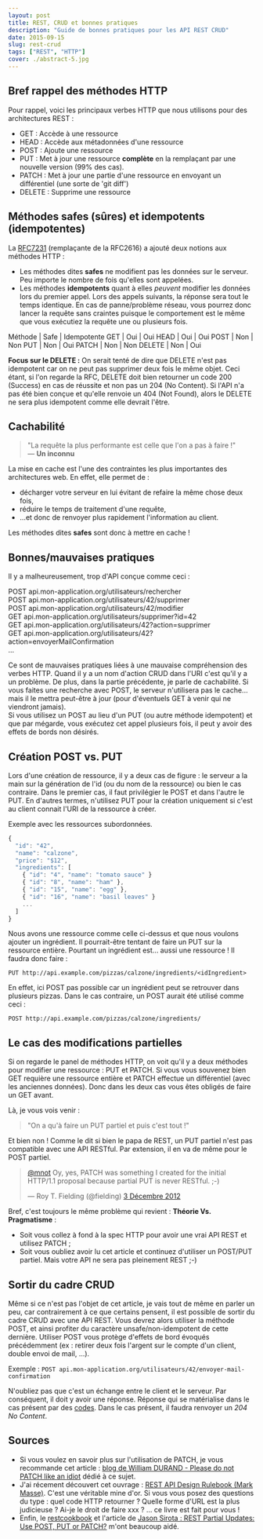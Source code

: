 ```yaml
---
layout: post
title: REST, CRUD et bonnes pratiques
description: "Guide de bonnes pratiques pour les API REST CRUD"
date: 2015-09-15
slug: rest-crud
tags: ["REST", "HTTP"]
cover: ./abstract-5.jpg
---
```


## Bref rappel des méthodes HTTP

Pour rappel, voici les principaux verbes HTTP que nous utilisons pour des architectures REST :

* GET : Accède à une ressource
* HEAD : Accède aux métadonnées d'une ressource
* POST : Ajoute une ressource
* PUT : Met à jour une ressource **complète** en la remplaçant par une nouvelle version (99% des cas).
* PATCH : Met à jour une partie d'une ressource en envoyant un différentiel (une sorte de 'git diff')
* DELETE : Supprime une ressource

## Méthodes safes (sûres) et idempotents (idempotentes)

La [RFC7231](http://tools.ietf.org/html/rfc7231#section-4.2) (remplaçante de la RFC2616) a ajouté deux notions aux méthodes HTTP :

* Les méthodes dites **safes** ne modifient pas les données sur le serveur. Peu importe le nombre de fois qu'elles sont appelées.
* Les méthodes **idempotents** quant à elles *peuvent* modifier les données lors du premier appel. Lors des appels suivants, la réponse sera tout le temps identique. En cas de panne/problème réseau, vous pourrez donc lancer la requête sans craintes puisque le comportement est le même que vous exécutiez la requête une ou plusieurs fois.

Méthode | Safe | Idempotente
GET     | Oui  | Oui
HEAD    | Oui  | Oui
POST    | Non  | Non
PUT     | Non  | Oui
PATCH   | Non  | Non
DELETE  | Non  | Oui

**Focus sur le DELETE :** On serait tenté de dire que DELETE n'est pas idempotent car on ne peut pas supprimer deux fois le même objet. Ceci étant, si l'on regarde la RFC, DELETE doit bien retourner un code 200 (Success) en cas de réussite et non pas un 204 (No Content). Si l'API n'a pas été bien conçue et qu'elle renvoie un 404 (Not Found), alors le DELETE ne sera plus idempotent comme elle devrait l'être.


## Cachabilité

> "La requête la plus performante est celle que l'on a pas à faire !"  
— **Un inconnu**

La mise en cache est l'une des contraintes les plus importantes des architectures web. En effet, elle permet de :

* décharger votre serveur en lui évitant de refaire la même chose deux fois,
* réduire le temps de traitement d'une requête,
* ...et donc de renvoyer plus rapidement l'information au client.

Les méthodes dites **safes** sont donc à mettre en cache !


## Bonnes/mauvaises pratiques

Il y a malheureusement, trop d'API conçue comme ceci :

POST api.mon-application.org/utilisateurs/rechercher  
POST api.mon-application.org/utilisateurs/42/supprimer  
POST api.mon-application.org/utilisateurs/42/modifier  
GET api.mon-application.org/utilisateurs/supprimer?id=42  
GET api.mon-application.org/utilisateurs/42?action=supprimer  
GET api.mon-application.org/utilisateurs/42?action=envoyerMailConfirmation  
...  

Ce sont de mauvaises pratiques liées à une mauvaise compréhension des verbes HTTP. Quand il y a un nom d'action CRUD dans l'URI c'est qu'il y a un problème.
De plus, dans la partie précédente, je parle de cachabilité. Si vous faites une recherche avec POST, le serveur n'utilisera pas le cache... mais il le mettra peut-être à jour (pour d'éventuels GET à venir qui ne viendront jamais).  
Si vous utilisez un POST au lieu d'un PUT (ou autre méthode idempotent) et que par mégarde, vous exécutez cet appel plusieurs fois, il peut y avoir des effets de bords non désirés.  

## Création POST vs. PUT

Lors d'une création de ressource, il y a deux cas de figure : le serveur a la main sur la génération de l'id (ou du nom de la ressource) ou bien le cas contraire. Dans le premier cas, il faut privilégier le POST et dans l'autre le PUT. En d'autres termes, n'utilisez PUT pour la création uniquement si c'est au client connait l'URI de la ressource à créer.

Exemple avec les ressources subordonnées.

```js
{
  "id": "42",
  "name": "calzone",
  "price": "$12",
  "ingredients": [
    { "id": "4", "name": "tomato sauce" }
    { "id": "8", "name": "ham" },
    { "id": "15", "name": "egg" },
    { "id": "16", "name": "basil leaves" }
    ...
  ]
}
```

Nous avons une ressource comme celle ci-dessus et que nous voulons ajouter un ingrédient. Il pourrait-être tentant de faire un PUT sur la ressource entière.
Pourtant un ingrédient est... aussi une ressource ! Il faudra donc faire :

```
PUT http://api.example.com/pizzas/calzone/ingredients/<idIngredient>
```  

En effet, ici POST pas possible car un ingrédient peut se retrouver dans plusieurs pizzas. Dans le cas contraire, un POST aurait été utilisé comme ceci :

```
POST http://api.example.com/pizzas/calzone/ingredients/
```

## Le cas des modifications partielles

Si on regarde le panel de méthodes HTTP, on voit qu'il y a deux méthodes pour modifier une ressource : PUT et PATCH. Si vous vous souvenez bien GET requière une ressource entière et PATCH effectue un différentiel (avec les anciennes données). Donc dans les deux cas vous êtes obligés de faire un GET avant.

Là, je vous vois venir :

> "On a qu'à faire un PUT partiel et puis c'est tout !"

Et bien non ! Comme le dit si bien le papa de REST, un PUT partiel n'est pas compatible avec une API RESTful. Par extension, il en va de même pour le POST partiel.  

<blockquote class="twitter-tweet" lang="fr"><p lang="en" dir="ltr"><a href="https://twitter.com/mnot">@mnot</a> Oy, yes, PATCH was something I created for the initial HTTP/1.1 proposal because partial PUT is never RESTful. ;-)</p>&mdash; Roy T. Fielding (@fielding) <a href="https://twitter.com/fielding/status/275471320685367296">3 Décembre 2012</a></blockquote>
<script async src="//platform.twitter.com/widgets.js" charset="utf-8"></script>

Bref, c'est toujours le même problème qui revient : **Théorie Vs. Pragmatisme** :  

* Soit vous collez à fond à la spec HTTP pour avoir une vrai API REST et utilisez PATCH ;
* Soit vous oubliez avoir lu cet article et continuez d'utiliser un POST/PUT partiel. Mais votre API ne sera pas pleinement REST ;-)


## Sortir du cadre CRUD

Même si ce n'est pas l'objet de cet article, je vais tout de même en parler un peu, car contrairement à ce que certains pensent, il est possible de sortir du cadre CRUD avec une API REST. Vous devrez alors utiliser la méthode POST, et ainsi profiter du caractère unsafe/non-idempotent de cette dernière. Utiliser POST vous protège d'effets de bord évoqués précédemment (ex : retirer deux fois l'argent sur le compte d'un client, double envoi de mail, ...).

Exemple : ``` POST api.mon-application.org/utilisateurs/42/envoyer-mail-confirmation ```  

N'oubliez pas que c'est un échange entre le client et le serveur. Par conséquent, il doit y avoir une réponse. Réponse qui se matérialise dans le cas présent par des [codes](http://www.restapitutorial.com/httpstatuscodes.html). Dans le cas présent, il faudra renvoyer un *204 No Content*.


## Sources

* Si vous voulez en savoir plus sur l'utilisation de PATCH, je vous recommande cet article : [blog de William DURAND - Please do not PATCH like an idiot](williamdurand.fr/2014/02/14/please-do-not-patch-like-an-idiot/) dédié à ce sujet.  
* J'ai récement découvert cet ouvrage : [REST API Design Rulebook (Mark Masse)](http://shop.oreilly.com/product/0636920021575.do). C'est une véritable mine d'or. Si vous vous posez des questions du type : quel code HTTP retourner ? Quelle forme d'URL est la plus judicieuse ? Ai-je le droit de faire xxx ? ... ce livre est fait pour vous !  
* Enfin, le [restcookbook](http://restcookbook.com) et l'article de [Jason Sirota : REST Partial Updates: Use POST, PUT or PATCH?](http://jasonsirota.com/rest-partial-updates-use-post-put-or-patch) m'ont beaucoup aidé.
